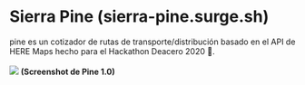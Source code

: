 # Sierra Pine (sierra-pine.surge.sh)
pine es un cotizador de rutas de transporte/distribución basado en el API de HERE Maps hecho para el Hackathon Deacero 2020 🦄.
<br/>
<br/>
<img src="https://i.imgur.com/L3gjCKf.png" />
<strong>(Screenshot de Pine 1.0)</strong>
